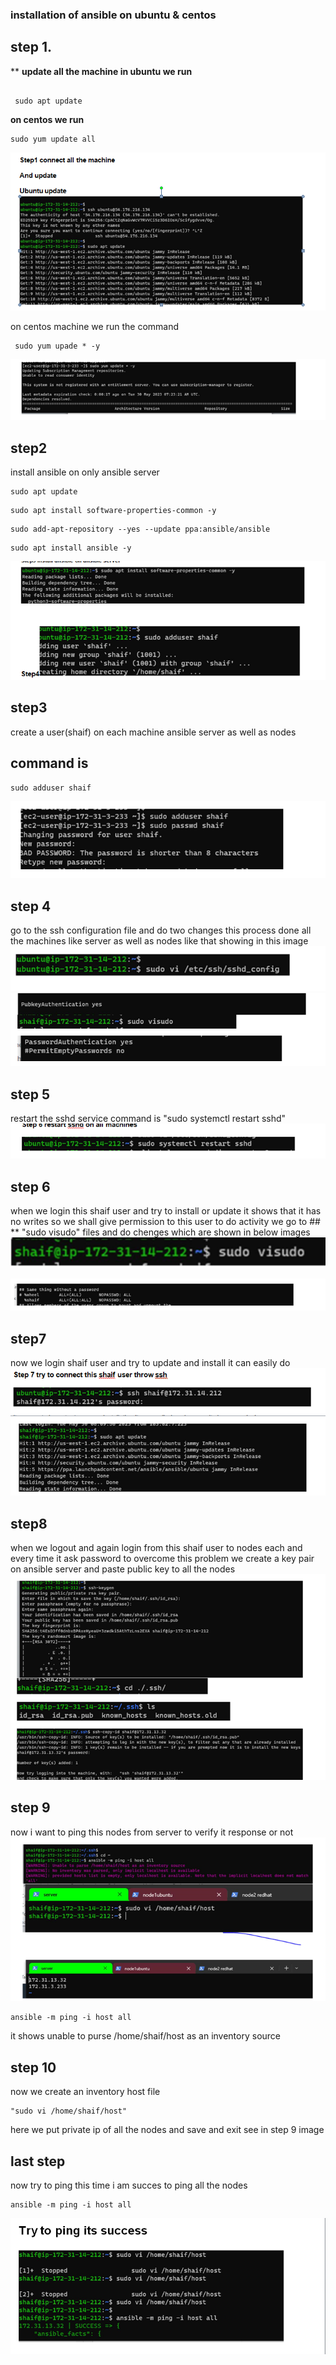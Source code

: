 ### **installation of ansible on ubuntu & centos**

## **step 1.**

**    **update all the machine 
    in ubuntu we run**

```

 sudo apt update
```
    
**on centos we run**

```
sudo yum update all
```
![img 1](/images/ansible1.PNG)

on centos machine we run the command


```
 sudo yum upade * -y
```
![img 2](/images/ansible2.PNG)

## **step2**

install ansible on only ansible server
```
sudo apt update
```
```
sudo apt install software-properties-common -y
```
```
sudo add-apt-repository --yes --update ppa:ansible/ansible
```
```
sudo apt install ansible -y
```
![img 3 ](/images/ansible3.PNG)

## **step3**
create a user(shaif) on each machine ansible server as well as nodes 
## command is
```
sudo adduser shaif
```

![img 4](/images/ansible4.PNG)

## **step 4**

go to the ssh configuration file and do two changes this process done all the machines like server as well as nodes like that showing in this image
![img 5](/images/ansible5.PNG)
![img 5](/images/ansible6.PNG)

## **step 5**

restart the sshd service command is
"sudo systemctl restart sshd"
![img 7](/images/ansible7.PNG)
## **step 6**

when we login this shaif user and try to install or update it shows that it has no writes so we shall give permission to this user to do activity we go to            ## 
** "sudo visudo" files and do chenges which are shown in below images
![img ](/images/ansible14.PNG)

![img ](/images/ansible8.PNG)
## **step7**
now we login shaif user and try to update and install it can easily do 
![img ](/images/ansible9.PNG)
![img ](/images/ansible10.PNG)
## **step8**
when we logout and again login from this shaif user to nodes each and every time it ask password to overcome this problem we create a key pair on ansible server and paste public key to all the nodes
![img ](/images/ansible11.PNG)
## **step 9**

now i want to ping this nodes from server to verify it response or not
![img ](/images/ansible12.PNG)
```
ansible -m ping -i host all
```
it shows unable to purse /home/shaif/host as an inventory source
## **step 10**
now we create an inventory
host file
```
"sudo vi /home/shaif/host"
```
here we put private ip of all the nodes and save and exit see in step 9 image 
## **last step**
now try to ping this time i am succes to ping all the nodes
```
ansible -m ping -i host all
```

![img ](/images/ansible13.PNG)

